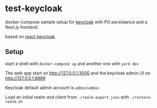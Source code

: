 # test-keycloak

docker-compose sample setup for [keycloak](https://github.com/keycloak/keycloak) with PG persistance and a Next.js frontend.

based on [react-keycloak](https://github.com/react-keycloak/react-keycloak)

## Setup

start a shell with `docker-compose up` and another one with `yard dev`

The web app start on http://127.0.0.1:3000 and the keycloak admin UI on http://127.0.0.1:8889

Keycloak default admin account is `admin/admin`

Load an initial realm and client from `./realm-export.json` with `./restore-realm.sh`
